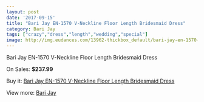 ```yaml
---
layout: post
date: '2017-09-15'
title: "Bari Jay EN-1570 V-Neckline Floor Length Bridesmaid Dress"
category: Bari Jay
tags: ["crazy","dress","length","wedding","special"]
image: http://img.eudances.com/13962-thickbox_default/bari-jay-en-1570-v-neckline-floor-length-bridesmaid-dress.jpg
---
```

Bari Jay EN-1570 V-Neckline Floor Length Bridesmaid Dress

On Sales: **$237.99**
<a href="https://www.eudances.com/en/bari-jay/4180-bari-jay-en-1570-v-neckline-floor-length-bridesmaid-dress.html"><amp-img layout="responsive" width="600" height="600" src="//img.eudances.com/13962-thickbox_default/bari-jay-en-1570-v-neckline-floor-length-bridesmaid-dress.jpg" alt="Bari Jay EN-1570 V-Neckline Floor Length Bridesmaid Dress 0" /></a>
<a href="https://www.eudances.com/en/bari-jay/4180-bari-jay-en-1570-v-neckline-floor-length-bridesmaid-dress.html"><amp-img layout="responsive" width="600" height="600" src="//img.eudances.com/13964-thickbox_default/bari-jay-en-1570-v-neckline-floor-length-bridesmaid-dress.jpg" alt="Bari Jay EN-1570 V-Neckline Floor Length Bridesmaid Dress 1" /></a>
<a href="https://www.eudances.com/en/bari-jay/4180-bari-jay-en-1570-v-neckline-floor-length-bridesmaid-dress.html"><amp-img layout="responsive" width="600" height="600" src="//img.eudances.com/13963-thickbox_default/bari-jay-en-1570-v-neckline-floor-length-bridesmaid-dress.jpg" alt="Bari Jay EN-1570 V-Neckline Floor Length Bridesmaid Dress 2" /></a>

Buy it: [Bari Jay EN-1570 V-Neckline Floor Length Bridesmaid Dress](https://www.eudances.com/en/bari-jay/4180-bari-jay-en-1570-v-neckline-floor-length-bridesmaid-dress.html "Bari Jay EN-1570 V-Neckline Floor Length Bridesmaid Dress")

View more: [Bari Jay](https://www.eudances.com/en/56-bari-jay "Bari Jay")